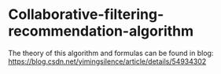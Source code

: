# Collaborative-filtering-recommendation-algorithm
The theory of this algorithm and formulas can be found in blog:
https://blog.csdn.net/yimingsilence/article/details/54934302
